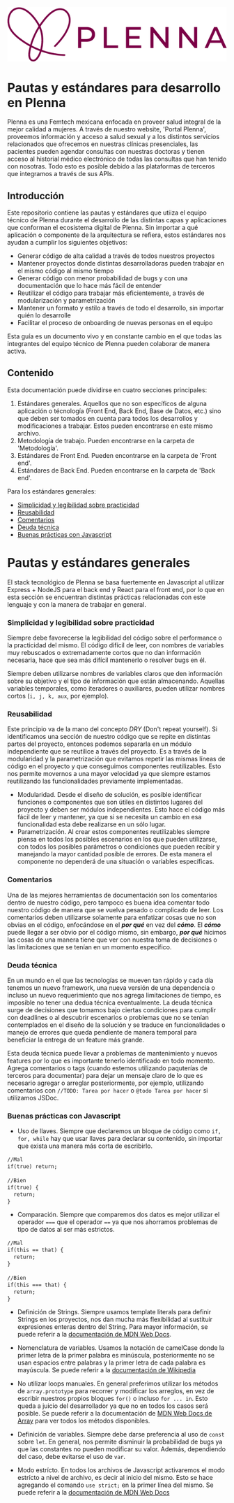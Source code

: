 ![Logo de Plenna](/assets/logo.png)

# Pautas y estándares para desarrollo en Plenna

Plenna es una Femtech mexicana enfocada en proveer salud integral de la mejor calidad a mujeres. A través de nuestro website, 'Portal Plenna', proveemos información y acceso a salud sexual y a los distintos servicios relacionados que ofrecemos en nuestras clínicas presenciales, las pacientes pueden agendar consultas con nuestras doctoras y tienen acceso al historial médico electrónico de todas las consultas que han tenido con nosotras. Todo esto es posible debido a las plataformas de terceros que integramos a través de sus APIs.

## **Introducción**

Este repositorio contiene las pautas y estándares que utiiza el equipo técnico de Plenna durante el desarrollo de las distintas capas y aplicaciones que conforman el ecosistema digital de Plenna. Sin importar a qué aplicación o componente de la arquitectura se refiera, estos estándares nos ayudan a cumplir los siguientes objetivos:

- Generar código de alta calidad a través de todos nuestros proyectos
- Mantener proyectos donde distintas desarrolladoras pueden trabajar en el mismo código al mismo tiempo
- Generar código con menor probabilidad de bugs y con una documentación que lo hace más fácil de entender
- Reutilizar el código para trabajar más eficientemente, a través de modularización y parametrización
- Mantener un formato y estilo a través de todo el desarrollo, sin importar quién lo desarrolle
- Facilitar el proceso de onboarding de nuevas personas en el equipo

Esta guía es un documento vivo y en constante cambio en el que todas las integrantes del equipo técnico de Plenna pueden colaborar de manera activa.

## **Contenido**

Esta documentación puede dividirse en cuatro secciones principales:

1. Estándares generales. Aquellos que no son específicos de alguna aplicación o técnología (Front End, Back End, Base de Datos, etc.) sino que deben ser tomados en cuenta para todos los desarrollos y modificaciones a trabajar. Estos pueden encontrarse en este mismo archivo.
2. Metodología de trabajo. Pueden encontrarse en la carpeta de 'Metodología'.
3. Estándares de Front End. Pueden encontrarse en la carpeta de 'Front end'.
4. Estándares de Back End. Pueden encontrarse en la carpeta de 'Back end'.

Para los estándares generales:

- [Simplicidad y legibilidad sobre practicidad](#simplicidad-y-legibilidad-sobre-practicidad)
- [Reusabilidad](#reusabilidad)
- [Comentarios](#comentarios)
- [Deuda técnica](#deuda-técnica)
- [Buenas prácticas con Javascript](#buenas-prácticas-con-javascript)

# Pautas y estándares generales

El stack tecnológico de Plenna se basa fuertemente en Javascript al utilizar Express + NodeJS para el back end y React para el front end, por lo que en esta sección se encuentran distintas prácticas relacionadas con este lenguaje y con la manera de trabajar en general.

### **Simplicidad y legibilidad sobre practicidad**

Siempre debe favorecerse la legibilidad del código sobre el performance o la practicidad del mismo. El código difícil de leer, con nombres de variables muy rebuscados o extremadamente cortos que no dan información necesaria, hace que sea más difícil mantenerlo o resolver bugs en él.

Siempre deben utilizarse nombres de variables claros que den información sobre su objetivo y el tipo de información que están almacenando. Aquellas variables temporales, como iteradores o auxiliares, pueden utilizar nombres cortos (`i, j, k, aux`, por ejemplo).

### **Reusabilidad**

Este principio va de la mano del concepto _DRY_ (Don't repeat yourself). Si identificamos una sección de nuestro código que se repite en distintas partes del proyecto, entonces podemos separarla en un módulo independiente que se reutilice a través del proyecto. Es a través de la modularidad y la parametrización que evitamos repetir las mismas líneas de código en el proyecto y que conseguimos componentes reutilizables. Esto nos permite movernos a una mayor velocidad ya que siempre estamos reutilizando las funcionalidades previamente implementadas.

- Modularidad. Desde el diseño de solución, es posible identificar funciones o componentes que son útiles en distintos lugares del proyecto y deben ser módulos independientes. Esto hace el código más fácil de leer y mantener, ya que si se necesita un cambio en esa funcionalidad esta debe realizarse en un sólo lugar.
- Parametrización. Al crear estos componentes reutilizables siempre piensa en todos los posibles escenarios en los que pueden utilizarse, con todos los posibles parámetros o condiciones que pueden recibir y manejando la mayor cantidad posible de errores. De esta manera el componente no dependerá de una situación o variables específicas.

### **Comentarios**

Una de las mejores herramientas de documentación son los comentarios dentro de nuestro código, pero tampoco es buena idea comentar todo nuestro código de manera que se vuelva pesado o complicado de leer. Los comentarios deben utilizarse solamente para enfatizar cosas que no son obvias en el código, enfocándose en el **_por qué_** en vez del **_cómo_**. El **_cómo_** puede llegar a ser obvio por el código mismo, sin embargo, **_por qué_** hicimos las cosas de una manera tiene que ver con nuestra toma de decisiones o las limitaciones que se tenían en un momento específico.

### **Deuda técnica**

En un mundo en el que las tecnologías se mueven tan rápido y cada día tenemos un nuevo framework, una nueva versión de una dependencia o incluso un nuevo requerimiento que nos agrega limitaciones de tiempo, es imposible no tener una dedua técnica eventualmente. La deuda técnica surge de decisiones que tomamos bajo ciertas condiciones para cumplir con deadlines o al descubrir escenarios o problemas que no se tenían contemplados en el diseño de la solución y se traduce en funcionalidades o manejo de errores que queda pendiente de manera temporal para beneficiar la entrega de un feature más grande.

Esta deuda técnica puede llevar a problemas de mantenimiento y nuevos features por lo que es importante tenerlo identificado en todo momento. Agrega comentarios o tags (cuando estemos utilizando paquterías de terceros para documentar) para dejar un mensaje claro de lo que es necesario agregar o arreglar posteriormente, por ejemplo, utilizando comentarios con `//TODO: Tarea por hacer` o `@todo Tarea por hacer` si utilizamos JSDoc.

### **Buenas prácticas con Javascript**

- Uso de llaves. Siempre que declaremos un bloque de código como `if, for, while` hay que usar llaves para declarar su contenido, sin importar que exista una manera más corta de escribirlo.

```
//Mal
if(true) return;

//Bien
if(true) {
  return;
}
```

- Comparación. Siempre que comparemos dos datos es mejor utilizar el operador `===` que el operador `==` ya que nos ahorramos problemas de tipo de datos al ser más estrictos.

```
//Mal
if(this == that) {
  return;
}

//Bien
if(this === that) {
  return;
}
```

- Definición de Strings. Siempre usamos template literals para definir Strings en los proyectos, nos dan mucha más flexibilidad al sustituir expresiones enteras dentro del String. Para mayor información, se puede referir a la [documentación de MDN Web Docs](https://developer.mozilla.org/en-US/docs/Web/JavaScript/Reference/Template_literals).

- Nomenclatura de variables. Usamos la notación de camelCase donde la primer letra de la primer palabra es minúscula, posteriormente no se usan espacios entre palabras y la primer letra de cada palabra es mayúscula. Se puede referir a la [documentación de Wikipedia](https://en.wikipedia.org/wiki/Camel_case)

- No utilizar loops manuales. En general preferimos utilizar los métodos de `array.prototype` para recorrer y modificar los arreglos, en vez de escribir nuestros propios bloques `for()` o incluso `for ... in`. Esto queda a juicio del desarrollador ya que no en todos los casos será posible. Se puede referir a la documentación de [MDN Web Docs de Array](https://developer.mozilla.org/en-US/docs/Web/JavaScript/Reference/Global_Objects/Array) para ver todos los métodos disponibles.

- Definición de variables. Siempre debe darse preferencia al uso de `const` sobre `let`. En general, nos permite disminuir la probabilidad de bugs ya que las constantes no pueden modificar su valor. Además, dependiendo del caso, debe evitarse el uso de `var`.

- Modo estrícto. En todos los archivos de Javascript activaremos el modo estrícto a nivel de archivo, es decir al inicio del mismo. Esto se hace agregando el comando `use strict;` en la primer línea del mismo. Se puede referir a la [documentación de MDN Web Docs](https://developer.mozilla.org/en-US/docs/Web/JavaScript/Reference/Strict_mode)
